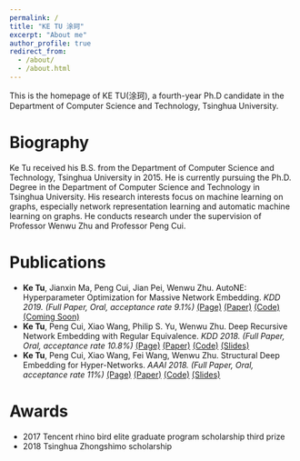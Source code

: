 ```yaml
---
permalink: /
title: "KE TU 涂珂"
excerpt: "About me"
author_profile: true
redirect_from: 
  - /about/
  - /about.html
---
```


This is the homepage of KE TU(涂珂), a fourth-year Ph.D candidate in the Department of Computer Science and Technology, Tsinghua University. 

Biography
======
Ke Tu received his B.S. from the Department of Computer Science and Technology, Tsinghua University in 2015.
He is currently pursuing the Ph.D. Degree in the Department of Computer Science and Technology in Tsinghua University.
His research interests focus on machine learning on graphs, especially network representation learning and automatic machine learning on graphs.
He conducts research under the supervision of Professor Wenwu Zhu and Professor Peng Cui.

Publications
======
- **Ke Tu**, Jianxin Ma, Peng Cui, Jian Pei, Wenwu Zhu. AutoNE: Hyperparameter Optimization for Massive Network Embedding. _KDD 2019. (Full Paper, Oral, acceptance rate 9.1%)_ [(Page)](https://tadpole.github.io/tuke/publication/2019-08-AutoNE) [(Paper)](https://tadpole.github.io/tuke/files/2019_KDD_AutoNE.pdf)  [(Code)(Coming Soon)]()
- **Ke Tu**, Peng Cui, Xiao Wang, Philip S. Yu, Wenwu Zhu. Deep Recursive Network Embedding with Regular Equivalence. _KDD 2018. (Full Paper, Oral, acceptance rate 10.8%)_ [(Page)](https://tadpole.github.io/tuke/publication/2018-08-DRNE) [(Paper)](https://tadpole.github.io/tuke/files/2018_KDD_DRNE.pdf) [(Code)](https://github.com/tadpole/DRNE) [(Slides)](https://tadpole.github.io/tuke/files/2018_KDD_DRNE_slides.pdf)
- **Ke Tu**, Peng Cui, Xiao Wang, Fei Wang, Wenwu Zhu. Structural Deep Embedding for Hyper-Networks. _AAAI 2018. (Full Paper, Oral, acceptance rate 11%)_ [(Page)](https://tadpole.github.io/tuke/publication/2018-02-DHNE) [(Paper)](https://tadpole.github.io/tuke/files/2018_AAAI_DHNE.pdf) [(Code)](https://github.com/tadpole/DHNE) [(Slides)](https://tadpole.github.io/tuke/files/2018_AAAI_DHNE_slides.pdf)

Awards
=====
* 2017    Tencent rhino bird elite graduate program scholarship third prize
* 2018    Tsinghua Zhongshimo scholarship